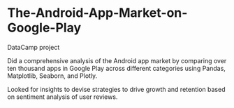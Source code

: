 # The-Android-App-Market-on-Google-Play
DataCamp project


Did a comprehensive analysis of the Android app market by comparing over ten thousand apps in Google Play across different categories using Pandas, Matplotlib, Seaborn, and Plotly.


Looked for insights to devise strategies to drive growth and retention based on sentiment analysis of user reviews.

